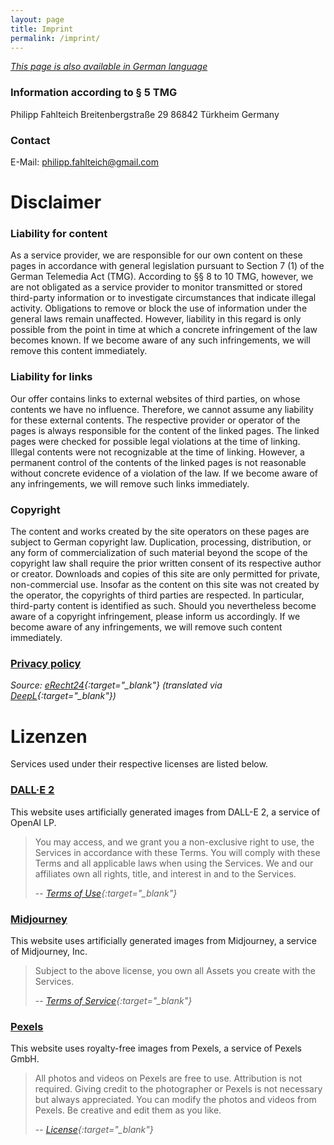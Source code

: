 ```yaml
---
layout: page
title: Imprint
permalink: /imprint/
---
```

 
 *[This page is also available in German language](/impressum)*

### Information according to § 5 TMG

Philipp Fahlteich
Breitenbergstraße 29
86842 Türkheim
Germany

### Contact

E-Mail: [philipp.fahlteich@gmail.com](mailto:philipp.fahlteich@gmail.com)

# Disclaimer

### Liability for content

As a service provider, we are responsible for our own content on these pages in accordance with general legislation pursuant to Section 7 (1) of the German Telemedia Act (TMG). According to §§ 8 to 10 TMG, however, we are not obligated as a service provider to monitor transmitted or stored third-party information or to investigate circumstances that indicate illegal activity. Obligations to remove or block the use of information under the general laws remain unaffected. However, liability in this regard is only possible from the point in time at which a concrete infringement of the law becomes known. If we become aware of any such infringements, we will remove this content immediately.

### Liability for links

Our offer contains links to external websites of third parties, on whose contents we have no influence. Therefore, we cannot assume any liability for these external contents. The respective provider or operator of the pages is always responsible for the content of the linked pages. The linked pages were checked for possible legal violations at the time of linking. Illegal contents were not recognizable at the time of linking. However, a permanent control of the contents of the linked pages is not reasonable without concrete evidence of a violation of the law. If we become aware of any infringements, we will remove such links immediately.

### Copyright

The content and works created by the site operators on these pages are subject to German copyright law. Duplication, processing, distribution, or any form of commercialization of such material beyond the scope of the copyright law shall require the prior written consent of its respective author or creator. Downloads and copies of this site are only permitted for private, non-commercial use. Insofar as the content on this site was not created by the operator, the copyrights of third parties are respected. In particular, third-party content is identified as such. Should you nevertheless become aware of a copyright infringement, please inform us accordingly. If we become aware of any infringements, we will remove such content immediately.

### [Privacy policy](/privacy-policy)

*Source: [eRecht24](http://www.e-recht24.de){:target="_blank"} (translated via [DeepL](https://www.deepl.com/de/translator){:target="_blank"})*

# Lizenzen

Services used under their respective licenses are listed below.

### [DALL·E 2](https://labs.openai.com)

This website uses artificially generated images from DALL-E 2, a service of OpenAI LP.

> You may access, and we grant you a non-exclusive right to use, the Services in accordance with these Terms. You will comply with these Terms and all applicable laws when using the Services. We and our affiliates own all rights, title, and interest in and to the Services.
>
> -- <cite>[Terms of Use](https://openai.com/api/policies/terms){:target="_blank"}</cite>

### [Midjourney](https://midjourney.com)

This website uses artificially generated images from Midjourney, a service of Midjourney, Inc.

> Subject to the above license, you own all Assets you create with the Services.
>
> -- <cite>[Terms of Service](https://midjourney.gitbook.io/docs/terms-of-service#4.-copyright-and-trademark){:target="_blank"}</cite>

### [Pexels](https://www.pexels.com)

This website uses royalty-free images from Pexels, a service of Pexels GmbH.

> All photos and videos on Pexels are free to use.
> Attribution is not required. Giving credit to the photographer or Pexels is not necessary but always appreciated.
> You can modify the photos and videos from Pexels. Be creative and edit them as you like.
>
> -- <cite>[License](https://www.pexels.com/license){:target="_blank"}</cite>